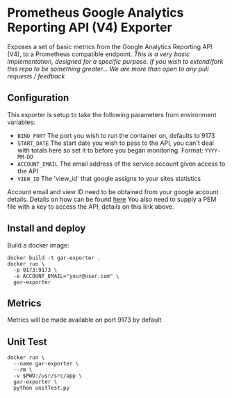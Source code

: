 # Prometheus Google Analytics Reporting API (V4) Exporter

Exposes a set of basic metrics from the Google Analytics Reporting API (V4), to a Prometheus compatible endpoint. 
*This is a very basic implementation, designed for a specific purpose. If you wish to extend/fork this repo to be something greater...  We are more than open to any pull requests / feedback*

## Configuration

This exporter is setup to take the following parameters from environment variables:
* `BIND_PORT` The port you wish to run the container on, defaults to 9173
* `START_DATE` The start date you wish to pass to the API, you can't deal with totals here so set it to before you began monitoring. Format: `YYYY-MM-DD`
* `ACCOUNT_EMAIL` The email address of the service account given access to the API
* `VIEW_ID` The 'view_id' that google assigns to your sites statistics

Account email and view ID need to be obtained from your google account details. Details on how can be found [here](https://developers.google.com/analytics/devguides/reporting/core/v4/) You also need to supply a PEM file with a key to access the API, details on this link above.

## Install and deploy

Build a docker image:
```
docker build -t gar-exporter .
docker run \
  -p 9173:9173 \
  -e ACCOUNT_EMAIL="your@user.com" \
  gar-exporter
```

## Metrics

Metrics will be made available on port 9173 by default

## Unit Test
```
docker run \
  --name gar-exporter \
  --rm \
  -v $PWD:/usr/src/app \
  gar-exporter \
  python unitTest.py
```

